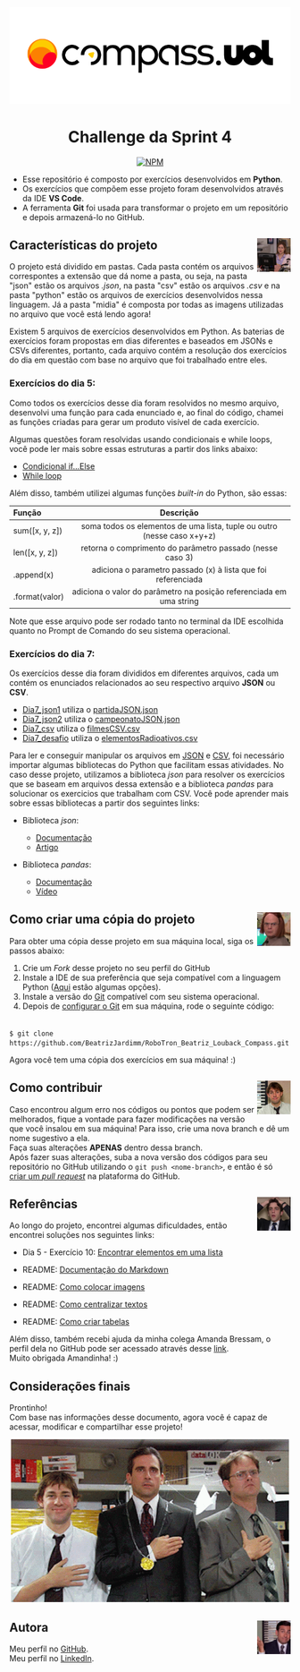 <div align="center">

![Logo da Compass](/midia/compasslogo.png)
# Challenge da Sprint 4

[![NPM](https://img.shields.io/npm/l/react)](https://github.com/BeatrizJardimm/RoboTron_Beatriz_Louback_Compass/blob/develop/LICENSE)
  
</div>

* Esse repositório é composto por exercícios desenvolvidos em **Python**.
* Os exercícios que compõem esse projeto foram desenvolvidos através da IDE **VS Code**.
* A ferramenta **Git** foi usada para transformar o projeto em um repositório e depois armazená-lo no GitHub.

## Características do projeto <img src="./midia/pamQ.jpg" alt="Pam de The Office" width="60" height="60" align="right">

O projeto está dividido em pastas. Cada pasta contém os arquivos correspontes a extensão que dá nome a pasta, ou seja, na pasta "json" estão os arquivos *.json*, na pasta "csv" estão os arquivos *.csv* e na pasta "python" estão os arquivos de exercícios desenvolvidos nessa linguagem. Já a pasta "midia" é composta por todas as imagens utilizadas no arquivo que você está lendo agora!

Existem 5 arquivos de exercícios desenvolvidos em Python. As baterias de exercícios foram propostas em dias diferentes e baseados em JSONs e CSVs diferentes, portanto, cada arquivo contém a resolução dos exercícios do dia em questão com base no arquivo que foi trabalhado entre eles.

### Exercícios do dia 5:

Como todos os exercícios desse dia foram resolvidos no mesmo arquivo, desenvolvi uma função para cada enunciado e, ao final do código, chamei as funções criadas para gerar um produto visível de cada exercício.

Algumas questões foram resolvidas usando condicionais e while loops, você pode ler mais sobre essas estruturas a partir dos links abaixo:

* [Condicional if...Else](https://www.w3schools.com/python/python_conditions.asp)
* [While loop](https://www.w3schools.com/python/python_while_loops.asp)

Além disso, também utilizei algumas funções *built-in* do Python, são essas:

| Função      | Descrição   |
| :---        |    :----:   |
| sum([x, y, z]) | soma todos os elementos de uma lista, tuple ou outro (nesse caso x+y+z) |
| len([x, y, z]) | retorna o comprimento do parâmetro passado (nesse caso 3) |
| .append(x) | adiciona o parametro passado (x) à lista que foi referenciada |
| .format(valor) | adiciona o valor do parâmetro na posição referenciada em uma string |

Note que esse arquivo pode ser rodado tanto no terminal da IDE escolhida quanto no Prompt de Comando do seu sistema operacional.

### Exercícios do dia 7:

Os exercícios desse dia foram divididos em diferentes arquivos, cada um contém os enunciados relacionados ao seu respectivo arquivo **JSON** ou **CSV**.

* [Dia7_json1](https://github.com/BeatrizJardimm/RoboTron_Beatriz_Louback_Compass/blob/develop/python/Dia7_json1.py) utiliza o [partidaJSON.json](https://github.com/BeatrizJardimm/RoboTron_Beatriz_Louback_Compass/blob/develop/json/partidaJSON.json)
* [Dia7_json2](https://github.com/BeatrizJardimm/RoboTron_Beatriz_Louback_Compass/blob/develop/python/Dia7_json2.py) utiliza o [campeonatoJSON.json](https://github.com/BeatrizJardimm/RoboTron_Beatriz_Louback_Compass/blob/develop/json/campeonatoJSON.json)
* [Dia7_csv](https://github.com/BeatrizJardimm/RoboTron_Beatriz_Louback_Compass/blob/develop/python/Dia7_csv.py) utiliza o [filmesCSV.csv](https://github.com/BeatrizJardimm/RoboTron_Beatriz_Louback_Compass/blob/develop/csv/filmesCSV.csv)
* [Dia7_desafio](https://github.com/BeatrizJardimm/RoboTron_Beatriz_Louback_Compass/blob/develop/python/Dia7_desafio.py) utiliza o [elementosRadioativos.csv](https://github.com/BeatrizJardimm/RoboTron_Beatriz_Louback_Compass/blob/develop/csv/elementosRadioativos.csv)

Para ler e conseguir manipular os arquivos em [JSON](https://www.devmedia.com.br/o-que-e-json/23166) e [CSV](https://rockcontent.com/br/blog/csv/), foi necessário importar algumas bibliotecas do Python que facilitam essas atividades. No caso desse projeto, utilizamos a biblioteca *json* para resolver os exercícios que se baseam em arquivos dessa extensão e a biblioteca *pandas* para solucionar os exercicios que trabalham com CSV. Você pode aprender mais sobre essas bibliotecas a partir dos seguintes links:

* Biblioteca *json*:
    * [Documentação](https://docs.python.org/pt-br/3/library/json.html)
    * [Artigo](https://www.freecodecamp.org/portuguese/news/ler-arquivos-json-em-python-como-usar-load-loads-e-dump-dumps-com-arquivos-json/)

* Biblioteca *pandas*:
    * [Documentação](https://pandas.pydata.org/docs/)
    * [Vídeo](https://www.youtube.com/watch?v=C0aj3FjN5e0)


## <img src="./midia/dwightQ.jpg" alt="Dwight de The Office" width="60" height="60" align="right"> Como criar uma cópia do projeto

Para obter uma cópia desse projeto em sua máquina local, siga os passos abaixo:

1. Crie um *Fork* desse projeto no seu perfil do GitHub
2. Instale a IDE de sua preferência que seja compatível com a linguagem Python ([Aqui](https://blog.geekhunter.com.br/ides-e-editores-de-codigo-em-python-para-2021/) estão algumas opções).
3. Instale a versão do [Git](https://git-scm.com/downloads) compatível com seu sistema operacional.
4. Depois de [configurar o Git](https://www.youtube.com/watch?v=UBAX-13g8OM) em sua máquina, rode o seguinte código:

<code>
$ git clone https://github.com/BeatrizJardimm/RoboTron_Beatriz_Louback_Compass.git
</code>

Agora você tem uma cópia dos exercícios em sua máquina! :)

## <img src="./midia/jim.jpg" alt="Jim de The Office" width="60" height="60" align="right"> Como contribuir

Caso encontrou algum erro nos códigos ou pontos que podem ser melhorados, fique a vontade para fazer modificações na versão que você insalou em sua máquina! Para isso, crie uma nova branch e dê um nome sugestivo a ela.
<br>
Faça suas alterações **APENAS** dentro dessa branch.
<br>
Após fazer suas alterações, suba a nova versão dos códigos para seu repositório no GitHub utilizando o ```git push <nome-branch>```, e então é só [criar um *pull request*](https://docs.github.com/pt/pull-requests/collaborating-with-pull-requests/proposing-changes-to-your-work-with-pull-requests/creating-a-pull-request) na plataforma do GitHub.

## <img src="./midia/ryanQ.jpg" alt="Ryan de The Office" width="60" height="60" align="right"> Referências

Ao longo do projeto, encontrei algumas dificuldades, então encontrei soluções nos seguintes links:

* Dia 5 - Exercício 10: [Encontrar elementos em uma lista](https://stackoverflow.com/questions/9542738/python-find-in-list)

* README: [Documentação do Markdown](https://www.markdownguide.org/)

* README: [Como colocar imagens](https://medium.com/markdown-monster-blog/getting-images-into-markdown-documents-and-weblog-posts-with-markdown-monster-9ec6f353d8ec)

* README: [Como centralizar textos](https://stackoverflow.com/questions/14051715/markdown-native-text-alignment)

* README: [Como criar tabelas](https://www.markdownguide.org/extended-syntax/#:~:text=for%20more%20information.-,Tables,either%20end%20of%20the%20row.)

Além disso, também recebi ajuda da minha colega Amanda Bressam, o perfil dela no GitHub pode ser acessado através desse [link](https://github.com/abressam).
<br>
Muito obrigada Amandinha! :)

## Considerações finais

Prontinho!
<br>
Com base nas informações desse documento, agora você é capaz de acessar, modificar e compartilhar esse projeto!
<br>

<div align="center">

![Olimpíadas The Office](./midia/gifMedalhas.gif)

</div>

## <img src="./midia/michaelQ.jpeg" alt="Michael de The Office" width="60" height="60" align="right"> Autora

Meu perfil no [GitHub](https://github.com/BeatrizJardimm).
<br>
Meu perfil no [LinkedIn](https://www.linkedin.com/in/paula-beatriz-jardim-11882521a/).